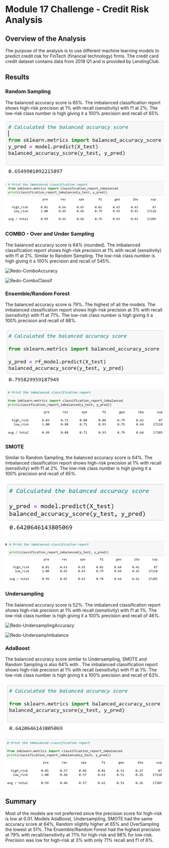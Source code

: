 # Module 17 Challenge - Credit Risk Analysis

## Overview of the Analysis

The purpose of the analysis is to use 
different machine learning models to predict credit risk for FinTech (financial technology) firms. The credit card credit dataset contains data from 2019 Q1 and is provided by LendingClub.

## Results

### Random Sampling

The balanced accuracy score is 65%.  The imbalanced classification report shows high-risk precision at 1% with recall (sensitivity) with f1 at 2%. The low-risk class number is high giving it a 100% precision and recall of 65%.

![RandomBalancedAccuracy](Resources/RandomBalancedAccuracy.png)

![RandomImbalancedClass](Resources/RandomImbalancedClass.png)


### COMBO - Over and Under Sampling

The balanced accuracy score is 64% (rounded).  The imbalanced classification report shows high-risk precision at 1% with recall (sensitivity) with f1 at 2%. Similar to Random Sampling. The low-risk class number is high giving it a 100% precision and recall of 545%.

![Redo-ComboAccuracy](Resources/Redo-ComboAccuracy.png)

![Redo-ComboClassif](Resources/Redo-ComboClassif.png)


### Ensemble/Random Forest

The balanced accuracy score is 79%. The highest of all the models. The imbalanced classification report shows high-risk precision at 3% with recall (sensitivity) with f1 at 71%. The low-risk class number is high giving it a 100% precision and recall of 88%.

![EnsembleBalancedAccuracy](Resources/EnsembleBalancedAccuracy.png)

![EnsembleImbalancedClass](Resources/EnsembleImbalancedClass.png)


### SMOTE

Similar to Random Sampling, the balanced accuracy score is 64%.  The imbalanced classification report shows high-risk precision at 1% with recall (sensitivity) with f1 at 2%. The low-risk class number is high giving it a 100% precision and recall of 65%.

![SMOTEBalancedAccuracy](Resources/SMOTEBalancedAccuracy.png)

![SMOTEImbalancedClass](Resources/SMOTEImbalancedClass.png)


### Undersampling

The balanced accuracy score is 52%. The imbalanced classification report shows high-risk precision at 1% with recall (sensitivity) with f1 at 1%. The low-risk class number is high giving it a 100% precision and recall of 46%.

![Redo-UndersamplingAccuracy](Resources/Redo-UndersamplingAccuracy.png)

![Redo-UndersampImbalance](Resources/Redo-UndersampImbalance.png)


### AdaBoost

The balanced accuracy score similar to Undersampling, SMOTE and Random Sampling is also 64% with . The imbalanced classification report shows high-risk precision at 1% with recall (sensitivity) with f1 at 1%. The low-risk class number is high giving it a 100% precision and recall of 63%.

![AdaBoostBalancedAccuracy](Resources/UndersampleBalancedAccuracy.png)

![AdaBoostImbalancedClass](Resources/UndersampleImbalancedClass.png)


## Summary

Most of the models are not preferred since the precision score for high-risk is low at 0.01. Models AdaBoost, Undersampling, SMOTE had the same accuracy score at 64%, Random slightly higher at 65% and OverSampling the lowest at 51%. The Ensemble/Random Forest had the highest precision at 79% with recall/sensitivity at 71% for high-risk and 88% for low-risk. Precision was low for high-risk at 3% with only 71% recall and f1 of 6%. 

